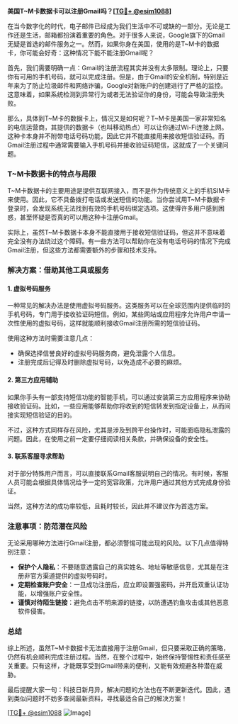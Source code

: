 **美国T~M卡数据卡可以注册Gmail吗？[[TG💪+ @esim1088](https://t.me/s/esim1088)]**

在当今数字化的时代，电子邮件已经成为我们生活中不可或缺的一部分。无论是工作还是生活，邮箱都扮演着重要的角色。对于很多人来说，Google旗下的Gmail无疑是首选的邮件服务之一。然而，如果你身在美国，使用的是T~M卡的数据卡，你可能会好奇：这种情况下能不能注册Gmail呢？

首先，我们需要明确一点：Gmail的注册流程其实并没有太多限制。理论上，只要你有可用的手机号码，就可以完成注册。但是，由于Gmail的安全机制，特别是近年来为了防止垃圾邮件和网络诈骗，Google对新账户的创建进行了严格的监控。这意味着，如果系统检测到异常行为或者无法验证你的身份，可能会导致注册失败。

那么，具体到T~M卡的数据卡上，情况又是如何呢？T~M卡是美国一家非常知名的电信运营商，其提供的数据卡（也叫移动热点）可以让你通过Wi-Fi连接上网。这种卡本身并不附带电话号码功能，因此它并不能直接用来接收短信验证码。而Gmail注册过程中通常需要输入手机号码并接收验证码短信，这就成了一个关键问题。

### T~M卡数据卡的特点与局限

T~M卡数据卡的主要用途是提供互联网接入，而不是作为传统意义上的手机SIM卡来使用。因此，它不具备拨打电话或发送短信的功能。当你尝试用T~M卡数据卡登录时，会发现系统无法找到有效的手机号码绑定选项。这使得许多用户感到困惑，甚至怀疑是否真的可以用这种卡注册Gmail。

实际上，虽然T~M卡数据卡本身不能直接用于接收短信验证码，但这并不意味着完全没有办法绕过这个障碍。有一些方法可以帮助你在没有电话号码的情况下完成Gmail注册，但这些方法都需要额外的步骤和技术支持。

### 解决方案：借助其他工具或服务

#### 1. **虚拟号码服务**
   一种常见的解决办法是使用虚拟号码服务。这类服务可以在全球范围内提供临时的手机号码，专门用于接收验证码短信。例如，某些网站或应用程序允许用户申请一次性使用的虚拟号码，这样就能顺利接收Gmail注册所需的短信验证码。

   使用这种方法时需要注意几点：
   - 确保选择信誉良好的虚拟号码服务商，避免泄露个人信息。
   - 注册完成后记得及时删除虚拟号码，以免造成不必要的麻烦。
   
#### 2. **第三方应用辅助**
   如果你手头有一部支持短信功能的智能手机，可以通过安装第三方应用程序来协助接收验证码。比如，一些应用能够帮助你将收到的短信转发到指定设备上，从而间接实现短信验证的目的。

   不过，这种方式同样存在风险，尤其是涉及到跨平台操作时，可能面临隐私泄露的问题。因此，在使用之前一定要仔细阅读相关条款，并确保设备的安全性。

#### 3. **联系客服寻求帮助**
   对于部分特殊用户而言，可以直接联系Gmail客服说明自己的情况。有时候，客服人员可能会根据具体情况给予一定的宽容政策，允许用户通过其他方式完成身份验证。

   当然，这种方法的成功率较低，且耗时较长，因此并不建议作为首选方案。

### 注意事项：防范潜在风险

无论采用哪种方法进行Gmail注册，都必须警惕可能出现的风险。以下几点值得特别注意：

- **保护个人隐私**：不要随意透露自己的真实姓名、地址等敏感信息，尤其是在注册非官方渠道提供的虚拟号码时。
- **定期检查账户安全**：一旦成功注册后，应立即设置强密码，并开启双重认证功能，以增强账户安全性。
- **谨慎对待陌生链接**：避免点击不明来源的链接，以防遭遇钓鱼攻击或其他恶意软件侵害。

### 总结

综上所述，虽然T~M卡数据卡无法直接用于注册Gmail，但只要采取正确的策略，仍然有机会顺利完成注册过程。当然，在整个过程中，始终保持警惕性和责任感至关重要。只有这样，才能既享受到Gmail带来的便利，又能有效规避各种潜在威胁。

最后提醒大家一句：科技日新月异，解决问题的方法也在不断更新迭代。因此，遇到类似问题时不妨多查阅最新资料，寻找最适合自己的解决方案！

[[TG💪+ @esim1088](https://t.me/s/esim1088) ![Image](https://i.postimg.cc/4NQfJmqS/Snipaste-2025-05-13-00-14-12.png)]